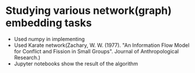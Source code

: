 # Studying various network(graph) embedding tasks

- Used numpy in implementing
- Used Karate network(Zachary, W. W. (1977). "An Information Flow Model for Conflict and Fission in Small Groups". Journal of Anthropological Research.)
- Jupyter notebooks show the result of the algorithm
